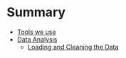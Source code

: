 # Summary

* [Tools we use](tools_we_use/README.md)
* [Data Analysis](data_analysis/README.md)
   * [Loading and Cleaning the Data](data_analysis/article_1.md)

